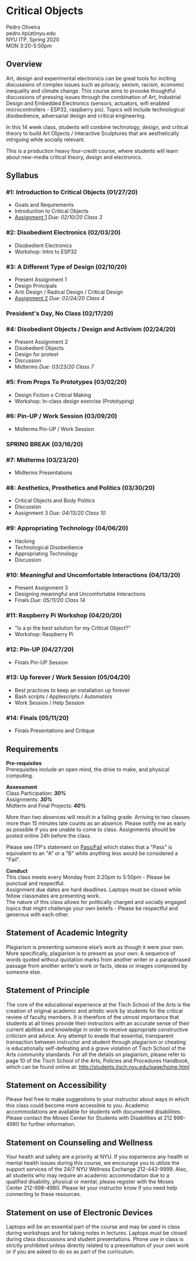 # Critical Objects

Pedro Oliveira  
pedro.itp(at)nyu.edu  
NYU ITP, Spring 2020  
MON 3:20-5:50pm

## Overview

Art, design and experimental electronics can be great tools for inciting discussions of complex issues such as privacy, sexism, racism, economic inequality and climate change. This course aims to provoke thoughtful discussions of pressing issues through the combination of Art, Industrial Design and Embedded Electronics (sensors, actuators, wifi enabled microcontrollers - ESP32, raspberry pis). Topics will include technological disobedience, adversarial design and critical engineering.

In this 14 week class, students will combine technology, design, and critical theory to build Art Objects / Interactive Sculptures that are aesthetically intriguing while socially relevant.

This is a production heavy four-credit course, where students will learn about new-media critical theory, design and electronics.


## Syllabus
### #1: Introduction to Critical Objects (01/27/20)
- Goals and Requirements
- Introduction to Critical Objects
- [Assignment 1](https://github.com/juxtapix/CriticalObjects/wiki/01.-Critical-Objects#assignment) _Due: 02/10/20 Class 3_

### #2: Disobedient Electronics (02/03/20)
- Disobedient Electronics
- Workshop: Intro to ESP32

### #3: A Different Type of Design (02/10/20)
- Present Assignment 1
- Design Principals
- Anti Design / Radical Design / Critical Design
- [Assignment 2](https://github.com/juxtapix/CriticalObjects/wiki/03.-A-Different-Type-of-Design#assignment) _Due: 02/24/20 Class 4_

###  President's Day, No Class (02/17/20)

### #4: Disobedient Objects / Design and Activism (02/24/20)
- Present Assignment 2
- Disobedient Objects
- Design for protest
- Discussion
- Midterms _Due: 03/23/20 Class 7_

### #5: From Props To Prototypes (03/02/20)
- Design Fiction x Critical Making
- Workshop: In-class design exercise (Prototyping)

### #6: Pin-UP / Work Session (03/09/20)
- Midterms Pin-UP / Work Session

###  SPRING BREAK (03/16/20)


### #7: Midterms (03/23/20)
- Midterms Presentations


### #8: Aesthetics, Prosthetics and Politics (03/30/20)
- Critical Objects and Body Politics
- Discussion
- Assignment 3 _Due: 04/13/20 Class 10_

### #9: Appropriating Technology (04/06/20)
- Hacking
- Technological Disobedience
- Appropriating Technology
- Discussion


### #10: Meaningful and Uncomfortable Interactions (04/13/20)
- Present Assignment 3
- Designing meaningful and Uncomfortable Interactions
- Finals _Due: 05/11/20 Class 14_


### #11: Raspberry Pi Workshop (04/20/20)
- "Is a pi the best solution for my Critical Object?"
- Workshop: Raspberry Pi


### #12: Pin-UP (04/27/20)
- Finals Pin-UP Session

### #13: Up forever / Work Session (05/04/20)
- Best practices to keep an installation up forever
- Bash scripts / Applescripts / Automators
- Work Session / Help Session

### #14: Finals (05/11/20)
- Finals Presentations and Critique

## Requirements

**Pre-requisites**  
 Prerequisites include an open mind, the drive to make, and physical computing.

**Assessment**  
Class Participation:        ***30%***   
Assignments:                ***30%***   
Midterm and Final Projects: ***40%***   

More than two absences will result in a failing grade. Arriving to two classes more than 15 minutes late counts as an absence. Please notify me as early as possible if you are unable to come to class.
Assignments should be posted online 24h before the class.

Please see ITP's statement on [Pass/Fail](http://help.itp.nyu.edu/academic-policies/pass-fail) which states that a "Pass" is equivalent to an "A" or a "B" while anything less would be considered a "Fail".


**Conduct**  
This class meets every Monday from 3:20pm to 5:50pm - Please be punctual and respectful.   
Assignment due dates are hard deadlines. Laptops must be closed while fellow classmates are presenting work.   
The nature of this class allows for politically charged and socially engaged topics that might challenge your own beliefs - Please be respectful and generous with each other.

## Statement of Academic Integrity

Plagiarism is presenting someone else’s work as though it were your own. More specifically, plagiarism is to present as your own: A sequence of words quoted without quotation marks from another writer or a paraphrased passage from another writer’s work or facts, ideas or images composed by someone else.

## Statement of Principle

The core of the educational experience at the Tisch School of the Arts is the creation of original academic and artistic work by students for the critical review of faculty members. It is therefore of the utmost importance that students at all times provide their instructors with an accurate sense of their current abilities and knowledge in order to receive appropriate constructive criticism and advice. Any attempt to evade that essential, transparent transaction between instructor and student through plagiarism or cheating is educationally self-defeating and a grave violation of Tisch School of the Arts community standards. For all the details on plagiarism, please refer to page 10 of the Tisch School of the Arts, Policies and Procedures Handbook, which can be found online at: http://students.tisch.nyu.edu/page/home.html

## Statement on Accessibility

Please feel free to make suggestions to your instructor about ways in which this class could become more accessible to you. Academic accommodations are available for students with documented disabilities. Please contact the Moses Center for Students with Disabilities at 212 998-4980 for further information.

## Statement on Counseling and Wellness

Your health and safety are a priority at NYU. If you experience any health or mental health issues during this course, we encourage you to utilize the support services of the 24/7 NYU Wellness Exchange 212-443-9999. Also, all students who may require an academic accommodation due to a qualified disability, physical or mental, please register with the Moses Center 212-998-4980. Please let your instructor know if you need help connecting to these resources.

## Statement on use of Electronic Devices

Laptops will be an essential part of the course and may be used in class during workshops and for taking notes in lectures. Laptops must be closed during class discussions and student presentations. Phone use in class is strictly prohibited unless directly related to a presentation of your own work or if you are asked to do so as part of the curriculum.
